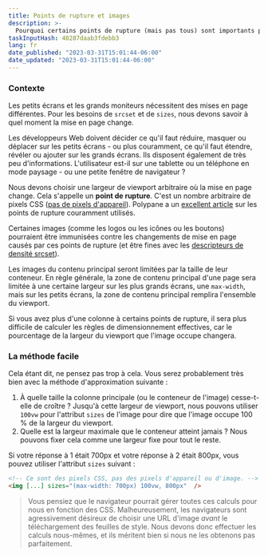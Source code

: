 ```yaml
---
title: Points de rupture et images
description: >-
  Pourquoi certains points de rupture (mais pas tous) sont importants pour vos images
taskInputHash: 40287daab3fdebb3
lang: fr
date_published: "2023-03-31T15:01:44-06:00"
date_updated: "2023-03-31T15:01:44-06:00"
---
```

### Contexte

Les petits écrans et les grands moniteurs nécessitent des mises en page différentes. Pour les besoins de `srcset` et de `sizes`, nous devons savoir à quel moment la mise en page change.

Les développeurs Web doivent décider ce qu'il faut réduire, masquer ou déplacer sur les petits écrans - ou plus couramment, ce qu'il faut étendre, révéler ou ajouter sur les grands écrans. Ils disposent également de très peu d'informations. L'utilisateur est-il sur une tablette ou un téléphone en mode paysage - ou une petite fenêtre de navigateur ?

Nous devons choisir une largeur de viewport arbitraire où la mise en page change. Cela s'appelle un **point de rupture**. C'est un nombre arbitraire de pixels CSS ([pas de pixels d'appareil](/fr/pixels-not-pixels)). Polypane a un [excellent article](https://polypane.app/blog/the-breakpoints-we-tested-in-2021-and-the-ones-to-test-in-2022/#the-breakpoints-to-develop-on-in-2023) sur les points de rupture couramment utilisés.

Certaines images (comme les logos ou les icônes ou les boutons) pourraient être immunisées contre les changements de mise en page causés par ces points de rupture (et être fines avec les [descripteurs de densité srcset](/fr/density-descriptors)).

Les images du contenu principal seront limitées par la taille de leur conteneur. En règle générale, la zone de contenu principal d'une page sera limitée à une certaine largeur sur les plus grands écrans, une `max-width`, mais sur les petits écrans, la zone de contenu principal remplira l'ensemble du viewport.

Si vous avez plus d'une colonne à certains points de rupture, il sera plus difficile de calculer les règles de dimensionnement effectives, car le pourcentage de la largeur du viewport que l'image occupe changera.

### La méthode facile

Cela étant dit, ne pensez pas trop à cela. Vous serez probablement très bien avec la méthode d'approximation suivante :

1. À quelle taille la colonne principale (ou le conteneur de l'image) cesse-t-elle de croître ? Jusqu'à cette largeur de viewport, nous pouvons utiliser `100vw` pour l'attribut `sizes` de l'image pour dire que l'image occupe 100 % de la largeur du viewport.
2. Quelle est la largeur maximale que le conteneur atteint jamais ? Nous pouvons fixer cela comme une largeur fixe pour tout le reste.

Si votre réponse à 1 était 700px et votre réponse à 2 était 800px, vous pouvez utiliser l'attribut `sizes` suivant :

```html
<!-- Ce sont des pixels CSS, pas des pixels d'appareil ou d'image. -->
<img [...] sizes="(max-width: 700px) 100vw, 800px"  />
```



> Vous pensiez que le navigateur pourrait gérer toutes ces calculs pour nous en fonction des CSS. Malheureusement, les navigateurs sont agressivement désireux de choisir une URL d'image *avant* le téléchargement des feuilles de style. Nous devons donc effectuer les calculs nous-mêmes, et ils méritent bien si nous ne les obtenons pas parfaitement.
